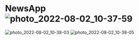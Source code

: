 # NewsApp![photo_2022-08-02_10-37-59](https://user-images.githubusercontent.com/88515816/182319201-da4c2658-5994-4ba1-843a-93d87d6271b2.jpg)
![photo_2022-08-02_10-38-03](https://user-images.githubusercontent.com/88515816/182319211-350ed952-e9d3-4939-b36e-a4fd75cf85fb.jpg)
![photo_2022-08-02_10-38-05](https://user-images.githubusercontent.com/88515816/182319221-aef8f4fc-ecdb-41db-8517-9f83319deb2e.jpg)
